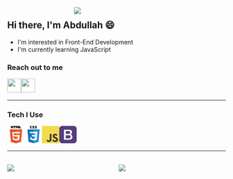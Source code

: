 <img src="https://media.giphy.com/media/3o7TKKxPt2DhOdqeSQ/giphy.gif" align="right" width="350">


## Hi there, I'm Abdullah :smile:

- I'm interested in Front-End Development
- I'm currently learning JavaScript

### Reach out to me

[<img height="32" width="32" style="color:red" align="left" src="https://unpkg.com/simple-icons@v7/icons/linkedin.svg" />][linkedin]
[<img height="32" width="32" src="https://unpkg.com/simple-icons@v7/icons/gmail.svg" />][email]

---

### Tech I Use
<img src="https://raw.githubusercontent.com/github/explore/80688e429a7d4ef2fca1e82350fe8e3517d3494d/topics/html/html.png" width="40" align="left">

<img src="https://raw.githubusercontent.com/github/explore/80688e429a7d4ef2fca1e82350fe8e3517d3494d/topics/css/css.png" width="40" align="left">

<img src="https://raw.githubusercontent.com/github/explore/80688e429a7d4ef2fca1e82350fe8e3517d3494d/topics/javascript/javascript.png" width="40" align="left">

<img src="https://raw.githubusercontent.com/github/explore/80688e429a7d4ef2fca1e82350fe8e3517d3494d/topics/bootstrap/bootstrap.png" width="40">


---
<br>

<img src="https://github-readme-stats.vercel.app/api?username=abdullahfindik&theme=radical" align="right" width="49%">

<img src="https://github-readme-stats.vercel.app/api/top-langs/?username=abdullahfindik&theme=radical" align="left" width="49%">

[linkedin]: https://www.linkedin.com/in/abdullahfindik/
[email]: abdullahfndk11@gmail.com